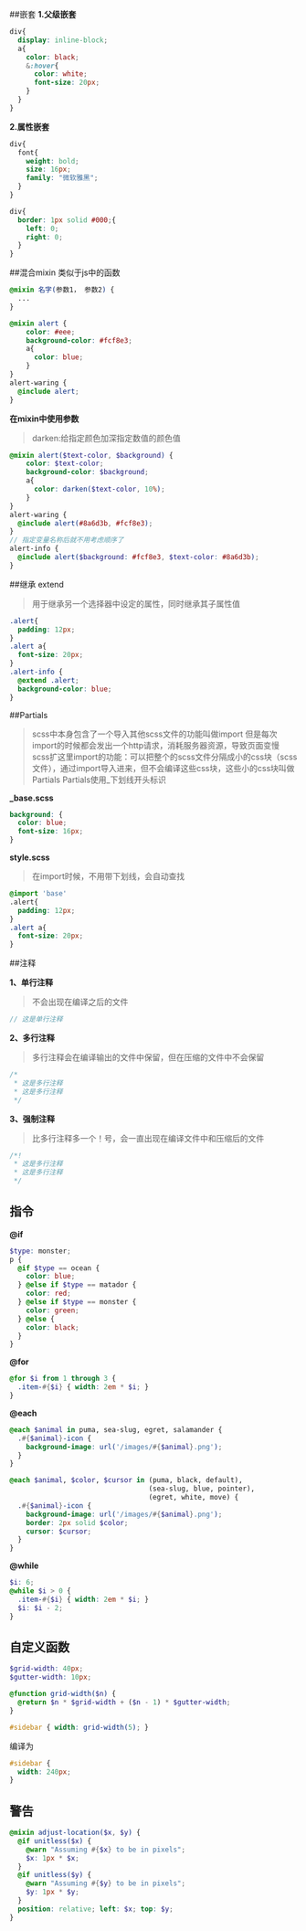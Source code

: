 ##嵌套
**1.父级嵌套**
``` scss
div{
  display: inline-block;
  a{
    color: black;  
    &:hover{
      color: white;
      font-size: 20px;
    }
  }
}
```
**2.属性嵌套**
``` scss
div{
  font{
    weight: bold;
    size: 16px;
    family: "微软雅黑";
  }
}
```
``` scss
div{
  border: 1px solid #000;{
    left: 0;
    right: 0;
  }
}
```
##混合mixin
类似于js中的函数
``` scss
@mixin 名字(参数1， 参数2) {
  ...
}
```
``` scss
@mixin alert {
    color: #eee;
    background-color: #fcf8e3;
    a{
      color: blue;
    }
}
alert-waring {
  @include alert;
}
```
**在mixin中使用参数**
>darken:给指定颜色加深指定数值的颜色值
``` scss
@mixin alert($text-color, $background) {
    color: $text-color;
    background-color: $background;
    a{
      color: darken($text-color, 10%);
    }
}
alert-waring {
  @include alert(#8a6d3b, #fcf8e3);
}
// 指定变量名称后就不用考虑顺序了
alert-info {
  @include alert($background: #fcf8e3, $text-color: #8a6d3b);
}
```

##继承 extend

>用于继承另一个选择器中设定的属性，同时继承其子属性值

``` scss
.alert{
  padding: 12px;
}
.alert a{
  font-size: 20px;
}
.alert-info {
  @extend .alert;
  background-color: blue;
}

```
##Partials
>scss中本身包含了一个导入其他scss文件的功能叫做import
>但是每次import的时候都会发出一个http请求，消耗服务器资源，导致页面变慢
>scss扩这里import的功能：可以把整个的scss文件分隔成小的css块（scss文件），通过import导入进来，但不会编译这些css块，这些小的css块叫做Partials
>Partials使用_下划线开头标识

**_base.scss**
``` scss
background: {
  color: blue;
  font-size: 16px;
}
```
**style.scss**
>在import时候，不用带下划线，会自动查找
``` scss
@import 'base'
.alert{
  padding: 12px;
}
.alert a{
  font-size: 20px;
}
```

##注释

**1、单行注释**
> 不会出现在编译之后的文件
``` scss
// 这是单行注释
```

**2、多行注释**
>多行注释会在编译输出的文件中保留，但在压缩的文件中不会保留
``` scss
/*
 * 这是多行注释
 * 这是多行注释
 */
```
**3、强制注释**
>比多行注释多一个！号，会一直出现在编译文件中和压缩后的文件
``` scss
/*!
 * 这是多行注释
 * 这是多行注释
 */
```
## 指令

**@if**

``` scss
$type: monster;
p {
  @if $type == ocean {
    color: blue;
  } @else if $type == matador {
    color: red;
  } @else if $type == monster {
    color: green;
  } @else {
    color: black;
  }
}
```
**@for**
``` scss
@for $i from 1 through 3 {
  .item-#{$i} { width: 2em * $i; }
}
```
**@each**
``` scss
@each $animal in puma, sea-slug, egret, salamander {
  .#{$animal}-icon {
    background-image: url('/images/#{$animal}.png');
  }
}
```
``` scss
@each $animal, $color, $cursor in (puma, black, default),
                                  (sea-slug, blue, pointer),
                                  (egret, white, move) {
  .#{$animal}-icon {
    background-image: url('/images/#{$animal}.png');
    border: 2px solid $color;
    cursor: $cursor;
  }
}
```
**@while**
```scss
$i: 6;
@while $i > 0 {
  .item-#{$i} { width: 2em * $i; }
  $i: $i - 2;
}
```
## 自定义函数
``` scss
$grid-width: 40px;
$gutter-width: 10px;

@function grid-width($n) {
  @return $n * $grid-width + ($n - 1) * $gutter-width;
}

#sidebar { width: grid-width(5); }
```
编译为
```scss
#sidebar {
  width: 240px; 
}
```


## 警告
``` scss
@mixin adjust-location($x, $y) {
  @if unitless($x) {
    @warn "Assuming #{$x} to be in pixels";
    $x: 1px * $x;
  }
  @if unitless($y) {
    @warn "Assuming #{$y} to be in pixels";
    $y: 1px * $y;
  }
  position: relative; left: $x; top: $y;
}
```













